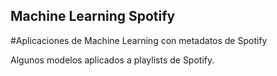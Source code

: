 ## Machine Learning Spotify
#Aplicaciones de Machine Learning con metadatos de Spotify

Algunos modelos aplicados a playlists de Spotify.
